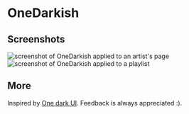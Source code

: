 # OneDarkish

## Screenshots

![screenshot of OneDarkish applied to an artist's page](https://github.com/lukeiamyo/spicetify-themes/blob/master/OneDarkish/screenshot_artist.png)
![screenshot of OneDarkish applied to a playlist](https://github.com/lukeiamyo/spicetify-themes/blob/master/OneDarkish/screenshot_playlist.png)

## More

Inspired by [One dark UI](https://atom.io/themes/one-dark-ui). Feedback is always appreciated :).

